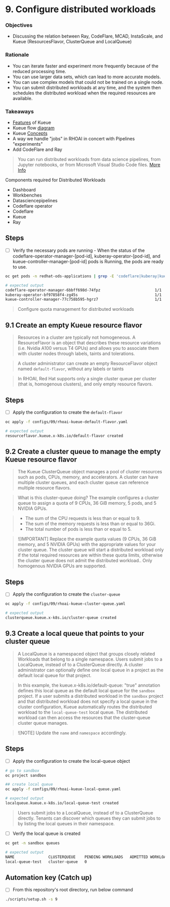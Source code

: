 # 9. Configure distributed workloads

### Objectives

- Discussing the relation between Ray, CodeFlare, MCAD, InstaScale, and Kueue (ResourcesFlavor, ClusterQueue and LocalQueue)

### Rationale

- You can iterate faster and experiment more frequently because of the reduced processing time.
- You can use larger data sets, which can lead to more accurate models.
- You can use complex models that could not be trained on a single node.
- You can submit distributed workloads at any time, and the system then schedules the distributed workload when the required resources are available.

### Takeaways

- [Features](https://kueue.sigs.k8s.io/docs/overview/#features-overview) of Kueue
- Kueue flow [diagram](https://kueue.sigs.k8s.io/docs/overview/#high-level-kueue-operation)
- Kueue [Concepts](https://kueue.sigs.k8s.io/docs/concepts/)
- A way we handle "jobs" in RHOAI in concert with Pipelines "experiments"
- Add CodeFlare and Ray

> You can run distributed workloads from data science pipelines, from Jupyter notebooks, or from Microsoft Visual Studio Code files.
> [More Info](https://docs.redhat.com/en/documentation/red_hat_openshift_ai_self-managed/2.10/html/working_with_distributed_workloads/Configure-distributed-workloads_distributed-workloads)

Components required for Distributed Workloads

- Dashboard
- Workbenches
- Datasciencepipelines
- Codeflare operator
- Codeflare
- Kueue
- Ray

## Steps

- [ ] Verify the necessary pods are running - When the status of the codeflare-operator-manager-[pod-id], kuberay-operator-[pod-id], and kueue-controller-manager-[pod-id] pods is Running, the pods are ready to use.

```sh
oc get pods -n redhat-ods-applications | grep -E 'codeflare|kuberay|kueue'
```

```sh
# expected output
codeflare-operator-manager-6bbff698d-74fpz                        1/1     Running   7 (107m ago)   21h
kuberay-operator-bf97858f4-zg45s                                  1/1     Running   8 (10m ago)    21h
kueue-controller-manager-77c758b595-hgrz7                         1/1     Running   8 (10m ago)    21h
```

> Configure quota management for distributed workloads

## 9.1 Create an empty Kueue resource flavor

> Resources in a cluster are typically not homogeneous. A ResourceFlavor is an object that describes these resource variations (i.e. Nvidia A100 versus T4 GPUs) and allows you to associate them with cluster nodes through labels, taints and tolerations.

> A cluster administrator can create an empty ResourceFlavor object named `default-flavor`, without any labels or taints

> In RHOAI, Red Hat supports only a single cluster queue per cluster (that is, homogenous clusters), and only empty resource flavors.

## Steps

- [ ] Apply the configuration to create the `default-flavor`

```sh
oc apply -f configs/09/rhoai-kueue-default-flavor.yaml
```

```sh
# expected output
resourceflavor.kueue.x-k8s.io/default-flavor created
```

## 9.2 Create a cluster queue to manage the empty Kueue resource flavor

> The Kueue ClusterQueue object manages a pool of cluster resources such as pods, CPUs, memory, and accelerators. A cluster can have multiple cluster queues, and each cluster queue can reference multiple resource flavors.

> What is this cluster-queue doing? The example configures a cluster queue to assign a quota of 9 CPUs, 36 GiB memory, 5 pods, and 5 NVIDIA GPUs.

> - The sum of the CPU requests is less than or equal to 9.
> - The sum of the memory requests is less than or equal to 36Gi.
> - The total number of pods is less than or equal to 5.

> ![IMPORTANT]
> Replace the example quota values (9 CPUs, 36 GiB memory, and 5 NVIDIA GPUs) with the appropriate values for your cluster queue. The cluster queue will start a distributed workload only if the total required resources are within these quota limits, otherwise the cluster queue does not admit the distributed workload.. Only homogenous NVIDIA GPUs are supported.

## Steps

- [ ] Apply the configuration to create the `cluster-queue`

```sh
oc apply -f configs/09/rhoai-kueue-cluster-queue.yaml
```

```sh
# expected output
clusterqueue.kueue.x-k8s.io/cluster-queue created
```

## 9.3 Create a local queue that points to your cluster queue

> A LocalQueue is a namespaced object that groups closely related Workloads that belong to a single namespace. Users submit jobs to a LocalQueue, instead of to a ClusterQueue directly. A cluster administrator can optionally define one local queue in a project as the default local queue for that project.

> In this example, the kueue.x-k8s.io/default-queue: "true" annotation defines this local queue as the default local queue for the `sandbox` project. If a user submits a distributed workload in the `sandbox` project and that distributed workload does not specify a local queue in the cluster configuration, Kueue automatically routes the distributed workload to the `local-queue-test` local queue. The distributed workload can then access the resources that the cluster-queue cluster queue manages.

> ![NOTE]
> Update the `name` and `namespace` accordingly.

## Steps

- [ ] Apply the configuration to create the local-queue object

```sh
# go to sandbox
oc project sandbox

## create local queue
oc apply -f configs/09/rhoai-kueue-local-queue.yaml
```

```sh
# expected output
localqueue.kueue.x-k8s.io/local-queue-test created
```

> Users submit jobs to a LocalQueue, instead of to a ClusterQueue directly. Tenants can discover which queues they can submit jobs to by listing the local queues in their namespace.

- [ ] Verify the local queue is created

```sh
oc get -n sandbox queues
```

```sh
# expected output
NAME               CLUSTERQUEUE    PENDING WORKLOADS   ADMITTED WORKLOADS
local-queue-test   cluster-queue   0
```

## Automation key (Catch up)

- [ ] From this repository's root directory, run below command

```sh
./scripts/setup.sh -s 9
```
